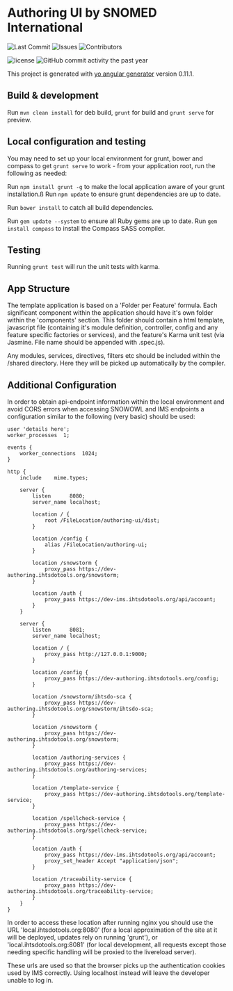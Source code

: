 # Authoring UI by SNOMED International

![Last Commit](https://img.shields.io/github/last-commit/ihtsdo/authoring-ui/develop)
![Issues](https://img.shields.io/github/issues/ihtsdo/authoring-ui)
![Contributors](https://img.shields.io/github/contributors/ihtsdo/authoring-ui)

![license](https://img.shields.io/badge/License-Apache%202.0-blue.svg)
![GitHub commit activity the past year](https://img.shields.io/github/commit-activity/m/ihtsdo/authoring-ui/develop)

This project is generated with [yo angular generator](https://github.com/yeoman/generator-angular)
version 0.11.1.

## Build & development

Run `mvn clean install` for deb build,  `grunt` for build and `grunt serve` for preview.

## Local configuration and testing

You may need to set up your local environment for grunt, bower and compass to get `grunt serve` to work - from your application root, run the following as needed:

Run `npm install grunt -g` to make the local application aware of your grunt installation.ß
Run `npm update` to ensure grunt dependencies are up to date.

Run `bower install` to catch all build dependencies.

Run `gem update --system` to ensure all Ruby gems are up to date.
Run `gem install compass` to install the Compass SASS compiler.

## Testing

Running `grunt test` will run the unit tests with karma.

## App Structure

The template application is based on a 'Folder per Feature' formula. Each significant component within the application should have it's own folder within the 'components' section. This folder should contain a html template, javascript file (containing it's module definition, controller, config and any feature specific factories or services), and the feature's Karma unit test (via Jasmine. File name should be appended with .spec.js).

Any modules, services, directives, filters etc should be included within the /shared directory. Here they will be picked up automatically by the compiler.

## Additional Configuration


In order to obtain api-endpoint information within the local environment and avoid CORS errors when accessing SNOWOWL and IMS endpoints a configuration similar to the following (very basic) should be used:

```
user 'details here';
worker_processes  1;
 
events {
    worker_connections  1024;
}
 
http {
    include    mime.types;
    
    server {
        listen      8080;
        server_name localhost;
 
        location / {
            root /FileLocation/authoring-ui/dist;
        }
        
        location /config {
            alias /FileLocation/authoring-ui;
        }
        
        location /snowstorm {
            proxy_pass https://dev-authoring.ihtsdotools.org/snowstorm;
        }
        
        location /auth {
            proxy_pass https://dev-ims.ihtsdotools.org/api/account;
        }
    }
    
    server {
        listen      8081;
        server_name localhost;
        
        location / {
            proxy_pass http://127.0.0.1:9000;
        }
        
        location /config {
            proxy_pass https://dev-authoring.ihtsdotools.org/config;
        }
        
        location /snowstorm/ihtsdo-sca {
            proxy_pass https://dev-authoring.ihtsdotools.org/snowstorm/ihtsdo-sca;
        }
        
        location /snowstorm {
            proxy_pass https://dev-authoring.ihtsdotools.org/snowstorm;
        }
        
        location /authoring-services {
            proxy_pass https://dev-authoring.ihtsdotools.org/authoring-services;
        }
        
        location /template-service {
            proxy_pass https://dev-authoring.ihtsdotools.org/template-service;
        }
        
        location /spellcheck-service {
            proxy_pass https://dev-authoring.ihtsdotools.org/spellcheck-service;
        }
        
        location /auth {
            proxy_pass https://dev-ims.ihtsdotools.org/api/account;
            proxy_set_header Accept "application/json";
        }
        
        location /traceability-service {
            proxy_pass https://dev-authoring.ihtsdotools.org/traceability-service;
        }
    }
}
```
In order to access these location after running nginx you should use the URL 'local.ihtsdotools.org:8080' (for a local approximation of the site at it will be deployed, updates rely on running 'grunt'), or 'local.ihtsdotools.org:8081' (for local development, all requests except those needing specific handling will be proxied to the livereload server).

These urls are used so that the browser picks up the authentication cookies used by IMS correctly. Using localhost instead will leave the developer unable to log in. 
